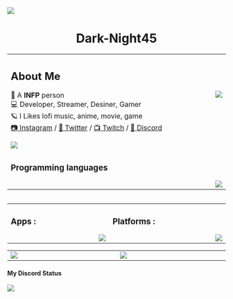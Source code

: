 <img src="https://user-images.githubusercontent.com/77019324/168892194-e1e1c7e3-5460-43e3-b682-9c388747ce55.png" draggable="false">
	<h1 align="center">Dark-Night45</h1> 

<table>
	 <td width="1200px">
	 <h2>About Me</h2>
		 <p>🌌 A <b>INFP</b> person <img align="right" src="https://skillicons.dev/icons?i=emotion"><br>
		💻 Developer, Streamer, Desiner, Gamer<br>
		 🪐 I Likes lofi music, anime, movie, game<br>  
		 <a href="https://instagram.com/dark._.night45">📷 Instagram</a>  /  <a href="https://twitter.com/dark_night45">🐤 Twitter</a>  /  <a href="https://twitch.tv/dark_night450">📺 Twitch</a>  /  <a href="https://discord.gg/wpWHUXUktm">🌇 Discord</a>
 </p>
 <img src="https://komarev.com/ghpvc/?username=Dark-night45&label=Profile Views&color=cc00ff" draggable="false">
 <img src="https://count.getloli.com/get/@:dark-night45" style="display: none" draggable="false">
</td>
	<tr>
	<td width="1200px">
	<h3>Programming languages</h3>
	<img align="right" src="https://skillicons.dev/icons?i=js,css,html,php,cs,jquery,markdown,svg"></td>
	</tr>
	<table>   
   

<table align="center">
	<tr>
		<td width="1200px">
	    <h3>Apps :</h3>
        <img align="right" src="https://skillicons.dev/icons?i=autocad,vscode,visualstudio">
		</td>
		<td width="1200px">
	    <h3>Platforms :</h3>
        <img align="right" src="https://skillicons.dev/icons?i=discord,discordbots,twitter,instagram,github">
		</td>
	</tr>
</table>
		
<table align="center">
	<tr>
		<td width="1200px">
        <img align="center" src="https://github-readme-stats.vercel.app/api?username=dark-night45&theme=pink&show_icons=true&bg_color=0D1117&hide_border=true">
		</td>
		<td width="1200px">
        <img align="center" src="https://github-readme-stats.vercel.app/api/top-langs/?username=dark-night45&theme=midnight-purple&layout=compact&bg_color=0D1117&hide_border=true">
		</td>
	</tr>
</table>
<h4>My Discord Status</h4>
<a align="center" href="https://discord.com/users/780178868400816169">
 <img align="center" src="https://lanyard.cnrad.dev/api/780178868400816169?theme=Dark&animated=true&hideDiscrim=false&borderRadius=2px&idleMessage=I%20was%20not%20doing%20anything">
   </a>
